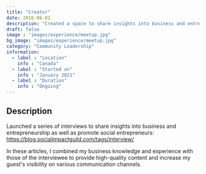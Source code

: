 ```yaml
---
title: "Creator"
date: 2016-06-01
description: "Created a space to share insights into business and entrepreneurship"
draft: false
image : "images/experience/meetup.jpg"
bg_image: "images/experience/meetup.jpg"
category: "Community Leadership"
information:
  - label : "Location"
    info : "Canada"
  - label : "Started on"
    info : "January 2021"
  - label : "Duration"
    info : "Ongoing"
---
```


## Description

Launched a series of interviews to share insights into business and entrepreneurship as well as promote social entrepreneurs:
https://blog.socialimpactguild.com/tags/interview/

In these articles, I combined my business knowledge and experience with those of the interviewee to provide high-quality content and increase my guest's visibility on various communication channels.
